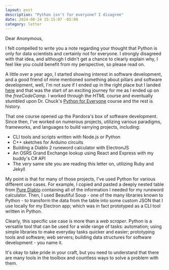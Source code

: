 ```yaml
---
layout: post
description: "Python isn't for everyone? I disagree"
date: 2024-08-24 15:15:07 -05:00
category: letter
---
```


Dear Anonymous,

I felt compelled to write you a note regarding your thought that Python is only for data scientists and certainly _not_ for everyone. I strongly disagreed with that idea, and although I didn't get a chance to clearly explain why, I feel like you could benefit from my perspective, so please read on.

A little over a year ago, I started showing interest in software development, and a good friend of mine mentioned something about pillars and software development, well, I'm not sure if I ended up in the right place but I landed [here](https://www.freecodecamp.org/news/the-main-pillars-of-learning-programming-and-why-beginners-should-master-them-e04245c17c56/) and that was the start of an exciting journey for me as I ended up on the _freeCodeCamp_. I worked through the _HTML_ course and eventually stumbled upon Dr. Chuck's [Python for Everyone](https://www.py4e.com/) course and the rest is history.

That one course opened up the Pandora's box of software development. Since then, I've worked on numerous projects, utilizing various paradigms, frameworks, and languages to build varrying projects, including:

- CLI tools and scripts written with Node.js or Python
- C++ sketches for Arduino circuits
- Building a Diablo 2 runeword calculator with ElectronJS
- An OSRS Grand Exchange lookup using React and Express with my buddy's C# API
- The very same site you are reading this letter on, utilizing Ruby and Jekyll

My point is that for many of those projects, I've used Python for various different use cases. For example, I copied and pasted a deeply nested table from [Pure Diablo](https://www.purediablo.com/diablo-2/runewords) containing all of the information I needed for my runeword calculator. Then, I used Beautiful Soup - one of the many libraries known to Python - to transform the data from the table into some custom JSON that I use locally for my Electron app; which was in fact prototyped as a CLI tool written in Python.

Clearly, this specific use case is more than a _web scraper_. Python is a versatile tool that can be used for a wide range of tasks: automation; using simple libraries to make everyday tasks quicker and easier; prototyping tools and software; web servers; building data structures for software development - you name it.

It's okay to take pride in your craft, but you need to understand that there are many tools in the toolbox and countless ways to solve a problem with them.
